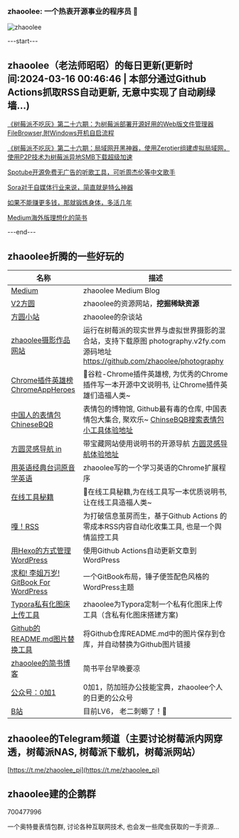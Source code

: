 ### zhaoolee: 一个热衷开源事业的程序员 👋

![zhaoolee](https://github-readme-stats-git-masterorgs-github-readme-stats-team.vercel.app/api?username=zhaoolee)



---start---

## zhaoolee（老法师昭昭）的每日更新(更新时间:2024-03-16 00:46:46 | 本部分通过Github Actions抓取RSS自动更新, 无意中实现了自动刷绿墙...)

[《树莓派不吃灰》第二十六期：为树莓派部署开源好用的Web版文件管理器FileBrowser,附Windows开机自启流程](https://v2fy.com/p/2024-02-19-14-40-36-file-browser/)

[《树莓派不吃灰》第二十六期：局域网开黑神器，使用Zerotier组建虚拟局域网，使用P2P技术为树莓派异地SMB下载超级加速](https://v2fy.com/p/2024-01-25-12-03-49-zerotier/)

[Spotube开源免费无广告的听歌工具，可听周杰伦等中文歌手](https://v2fy.com/p/2024-01-21-12-24-59-spotube/)

[Sora对于自媒体行业来说，简直就是特么神器](https://fangyuanxiaozhan.com/p/2024-02-19-14-31-02-sora/)

[如果不能赚更多钱，那就锻炼身体，多活几年](https://fangyuanxiaozhan.com/p/2024-02-19-14-08-04-fitness/)

[Medium海外版理想化的简书](https://fangyuanxiaozhan.com/p/2023-12-20-12-22-57-medium/)

---end---


## zhaoolee折腾的一些好玩的

| 名称 |  描述   |
| ---    | --- |
| [Medium](https://medium.com/@zhaoolee)  | zhaoolee Medium Blog |
| [V2方圆](https://v2fy.com)  | zhaoolee的资源网站，**挖掘稀缺资源** |
| [方圆小站](https://fangyuanxiaozhan.com)  | zhaoolee的杂谈站 |
| [zhaoolee摄影作品网站](https://photography.v2fy.com/)  | 运行在树莓派的现实世界与虚拟世界摄影的混合站，支持下载原图 photography.v2fy.com 源码地址 https://github.com/zhaoolee/photography |
| [Chrome插件英雄榜 ChromeAppHeroes](https://github.com/zhaoolee/ChromeAppHeroes) | 🌈谷粒-Chrome插件英雄榜, 为优秀的Chrome插件写一本开源中文说明书, 让Chrome插件英雄们造福人类~ |
| [中国人的表情包 ChineseBQB](https://github.com/zhaoolee/ChineseBQB) | 表情包的博物馆, Github最有毒的仓库, 中国表情包大集合, 聚欢乐~ [ChinseBQB搜索表情包小工具体验地址](https://v2fy.com/asset/0i/ChineseBQB/) |
| [方圆灵感导航 in](https://github.com/zhaoolee/in) | 带宝藏网站使用说明书的开源导航 [方圆灵感导航体验地址](https://v2fy.com/in/) |
| [用英语经典台词原音学英语](https://github.com/zhaoolee/inspop) | zhaoolee写的一个学习英语的Chrome扩展程序 |
| [在线工具秘籍](https://github.com/zhaoolee/OnlineToolsBook) |  🍭在线工具秘籍,为在线工具写一本优质说明书,让在线工具造福人类~ |
| [嘎！RSS](https://github.com/zhaoolee/garss)  |  为打破信息茧房而生，基于Github Actions 的零成本RSS内容自动化收集工具, 也是一个舆情监控工具  |
| [用Hexo的方式管理WordPress](https://github.com/zhaoolee/WordPressXMLRPCTools)  | 使用Github Actions自动更新文章到WordPress  |
| [求和! 李姐万岁! GitBook For WordPress](https://github.com/zhaoolee/gitbook-for-wordpress)  | 一个GitBook布局，锤子便签配色风格的WordPress主题  |
| [Typora私有化图床上传工具](https://github.com/zhaoolee/EasyTypora)  |  zhaoolee为Typora定制一个私有化图床上传工具（含私有化图床搭建方案) |
| [Github的README.md图片替换工具](https://github.com/zhaoolee/replace_readme_md_image) |  将Github仓库README.md中的图片保存到仓库，并自动替换为Github图片链接  |
| [zhaoolee的简书博客](https://www.jianshu.com/u/c5d047065c42) | 简书平台早晚要凉 |
| [公众号：0加1](https://v2fy.com/asset/0i/jikemiji/jikemiji-md/public.assets/0add1.png)  |  0加1，防加班办公技能宝典，zhaoolee个人的日更的公众号 |
| [B站](https://space.bilibili.com/9116631)  | 目前LV6， 老二刺螈了！🐒  |



## zhaoolee的Telegram频道（主要讨论树莓派内网穿透，树莓派NAS, 树莓派下载机，树莓派网站）

[https://t.me/zhaoolee_pi](https://t.me/zhaoolee_pi)


## zhaoolee建的企鹅群

700477996

一个奥特曼表情包群, 讨论各种互联网技术, 也会发一些爬虫获取的一手资源...



